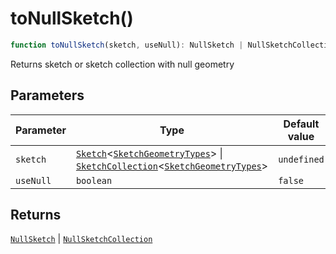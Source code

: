 # toNullSketch()

```ts
function toNullSketch(sketch, useNull): NullSketch | NullSketchCollection
```

Returns sketch or sketch collection with null geometry

## Parameters

| Parameter | Type | Default value |
| ------ | ------ | ------ |
| `sketch` | [`Sketch`](../interfaces/Sketch.md)\<[`SketchGeometryTypes`](../type-aliases/SketchGeometryTypes.md)\> \| [`SketchCollection`](../interfaces/SketchCollection.md)\<[`SketchGeometryTypes`](../type-aliases/SketchGeometryTypes.md)\> | `undefined` |
| `useNull` | `boolean` | `false` |

## Returns

[`NullSketch`](../interfaces/NullSketch.md) \| [`NullSketchCollection`](../interfaces/NullSketchCollection.md)
